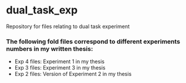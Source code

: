 # dual_task_exp
Repository for files relating to dual task experiment 


### The following fold files correspond to different experiments numbers in my written thesis:
* Exp 4 files: Experiment 1 in my thesis 
* Exp 3 files: Experiment 3 in my thesis
* Exp 2 files: Version of Experiment 2 in my thesis 
